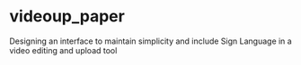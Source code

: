 # videoup_paper
Designing an interface to maintain simplicity and include Sign Language in a video editing and upload tool
